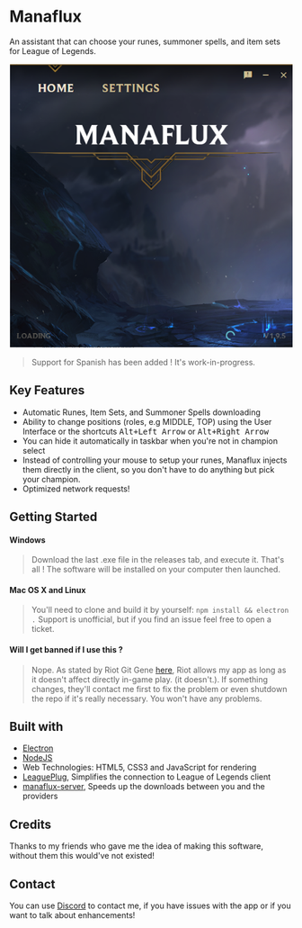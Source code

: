 # Manaflux

An assistant that can choose your runes, summoner spells, and item sets for League of Legends.

![Manaflux Main Page](screenshots/1.png "Main page")

> Support for Spanish has been added ! It's work-in-progress.

## Key Features
- Automatic Runes, Item Sets, and Summoner Spells downloading
- Ability to change positions (roles, e.g MIDDLE, TOP) using the User Interface or the shortcuts
<kbd>Alt+Left Arrow</kbd> or <kbd>Alt+Right Arrow</kbd>
- You can hide it automatically in taskbar when you're not in champion select
- Instead of controlling your mouse to setup your runes, Manaflux injects them directly in the client, so you don't have to do anything but pick your champion.
- Optimized network requests!

## Getting Started

#### Windows
 > Download the last .exe file in the releases tab, and execute it. That's all !
 The software will be installed on your computer then launched.

#### Mac OS X and Linux
 > You'll need to clone and build it by yourself: `npm install && electron .` Support is unofficial, but if you find an issue feel free to open a ticket.

#### Will I get banned if I use this ?
> Nope. As stated by Riot Git Gene [here](https://www.reddit.com/r/leagueoflegends/comments/97s4co/so_i_created_a_program_that_automatically_handles/e4bgdmy), Riot allows my app as long as it doesn't affect directly in-game play. (it doesn't.). If something changes, they'll contact me first to fix the problem or even shutdown the repo if it's really necessary. You won't have any problems.


## Built with
- [Electron](https://electronjs.org/)
- [NodeJS](https://nodejs.org)
- Web Technologies: HTML5, CSS3 and JavaScript for rendering
- [LeaguePlug](https://github.com/Ryzzzen/manaflux/tree/master/objects/leagueplug), Simplifies the connection to League of Legends client
- [manaflux-server](https://github.com/Ryzzzen/manaflux-server), Speeds up the downloads between you and the providers
## Credits
Thanks to my friends who gave me the idea of making this software, without them this would've not existed!

## Contact
You can use [Discord](https://discordapp.com/invite/4KTJax9) to contact me, if you have issues with the app or if you want to talk about enhancements!
